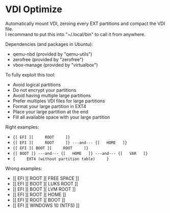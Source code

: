 # VDI Optimize

Automatically mount VDI, zeroing every EXT partitions and compact the VDI file.  
I recommand to put this into "~/.local/bin" to call it from anywhere.

Dependencies (and packages in Ubuntu):
- qemu-nbd (provided by "qemu-utils")
- zerofree (provided by "zerofree")
- vbox-manage (provided by "virtualbox")

To fully exploit this tool:
- Avoid logical partitions
- Do not encrypt your partitions
- Avoid having multiple large partitions
- Prefer multiples VDI files for large partitions
- Format your large partition in EXT4
- Place your large partition at the end
- Fill all available space with your large partition

Right examples:
- ```{[ EFI ][     ROOT     ]}```
- ```{[ EFI ][     ROOT     ]} ---and--- {[   HOME   ]}```
- ```{[ EFI ][ BOOT ][     ROOT     ]}```
- ```{[ BOOT ]} ---and--- {[   HOME   ]} ---and--- {[   VAR   ]}```
- ```{     EXT4 (without partition table)     }```

Wrong examples:
- [[ EFI ][     ROOT     ][     FREE SPACE     ]]
- [[ EFI ][ BOOT ][     LUKS ROOT     ]]
- [[ EFI ][ BOOT ][     LVM ROOT     ]]
- [[ EFI ][     ROOT     ][   HOME   ]]
- [[ EFI ][     ROOT     ][ BOOT ]]
- [[ EFI ][     WINDOWS 10 (NTFS)     ]]
